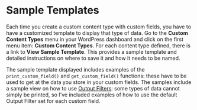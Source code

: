 # Sample Templates #

Each time you create a custom content type with custom fields, you have to have a customized template to display that type of data.  Go to the **Custom Content Types** menu in your WordPress dashboard and click on the first menu item: **Custom Content Types**.  For each content type defined, there is a link to **View Sample Template**.  This provides a sample template and detailed instructions on where to save it and how it needs to be named.

The sample template displayed includes examples of the `print_custom_field()` and `get_custom_field()` functions: these have to be used to get at the data you store in your custom fields.  The samples include a sample view on how to use [Output Filters](OutputFilters.md): some types of data cannot simply be printed, so I've included examples of how to use the default Output Filter set for each custom field.